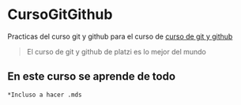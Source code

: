 # CursoGitGithub
Practicas del curso git y github para el curso de [curso de git y github](https_)
>El curso de git y github de platzi es lo mejor del mundo

## En este curso se aprende de todo
    *Incluso a hacer .mds
    
